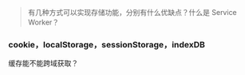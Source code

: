 
> 有几种方式可以实现存储功能，分别有什么优缺点？什么是 Service Worker？



### cookie，localStorage，sessionStorage，indexDB



缓存能不能跨域获取？